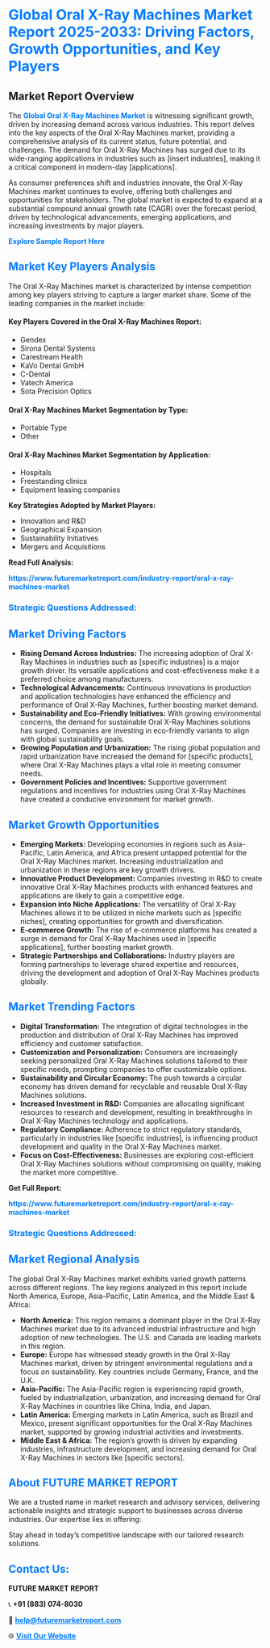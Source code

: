 <h1 style="color: #007BFF;">Global Oral X-Ray Machines Market Report 2025-2033: Driving Factors, Growth Opportunities, and Key Players</h1>

<section id="overview">
<h2>Market Report Overview</h2>
<p>The <a href="https://www.futuremarketreport.com/industry-report/oral-x-ray-machines-market" style="color: #007BFF; text-decoration: none;"><strong>Global Oral X-Ray Machines Market</strong></a> is witnessing significant growth, driven by increasing demand across various industries. This report delves into the key aspects of the Oral X-Ray Machines market, providing a comprehensive analysis of its current status, future potential, and challenges. The demand for Oral X-Ray Machines has surged due to its wide-ranging applications in industries such as [insert industries], making it a critical component in modern-day [applications].</p>
<p>As consumer preferences shift and industries innovate, the Oral X-Ray Machines market continues to evolve, offering both challenges and opportunities for stakeholders. The global market is expected to expand at a substantial compound annual growth rate (CAGR) over the forecast period, driven by technological advancements, emerging applications, and increasing investments by major players.</p>
</section>

<section id="overview">
<p><a href="https://www.futuremarketreport.com/request-sample/reportId=84649" style="color: #007BFF; text-decoration: none;"><strong>Explore Sample Report Here</strong></a></p>
</section>

<section id="key-players">
<h2 style="color: #007BFF;">Market Key Players Analysis</h2>
<p>The Oral X-Ray Machines market is characterized by intense competition among key players striving to capture a larger market share. Some of the leading companies in the market include:</p>
<h4>Key Players Covered in the Oral X-Ray Machines Report:</h4>
<ul><li>Gendex</li><li>Sirona Dental Systems</li><li>Carestream Health</li><li>KaVo Dental GmbH</li><li>C-Dental</li><li>Vatech America</li><li>Sota Precision Optics</li></ul>
<h4>Oral X-Ray Machines Market Segmentation by Type:</h4>
<ul><li>Portable Type</li><li>Other</li></ul>

<h4>Oral X-Ray Machines Market Segmentation by Application:</h4>
<ul><li>Hospitals</li><li>Freestanding clinics</li><li>Equipment leasing companies</li></ul>
<p><strong>Key Strategies Adopted by Market Players:</strong></p>
<ul>
<li>Innovation and R&D</li>
<li>Geographical Expansion</li>
<li>Sustainability Initiatives</li>
<li>Mergers and Acquisitions</li>
</ul>
</section>

<section>
<p><strong>Read Full Analysis: </strong></p><a href="https://www.futuremarketreport.com/industry-report/oral-x-ray-machines-market" style="color: #007BFF; text-decoration: none;"><strong>https://www.futuremarketreport.com/industry-report/oral-x-ray-machines-market</strong></a>
<h3 style="color: #007BFF;">Strategic Questions Addressed:</h3>
</section>

<section id="driving-factors">
<h2 style="color: #007BFF;">Market Driving Factors</h2>
<ul>
<li><strong>Rising Demand Across Industries:</strong> The increasing adoption of Oral X-Ray Machines in industries such as [specific industries] is a major growth driver. Its versatile applications and cost-effectiveness make it a preferred choice among manufacturers.</li>
<li><strong>Technological Advancements:</strong> Continuous innovations in production and application technologies have enhanced the efficiency and performance of Oral X-Ray Machines, further boosting market demand.</li>
<li><strong>Sustainability and Eco-Friendly Initiatives:</strong> With growing environmental concerns, the demand for sustainable Oral X-Ray Machines solutions has surged. Companies are investing in eco-friendly variants to align with global sustainability goals.</li>
<li><strong>Growing Population and Urbanization:</strong> The rising global population and rapid urbanization have increased the demand for [specific products], where Oral X-Ray Machines plays a vital role in meeting consumer needs.</li>
<li><strong>Government Policies and Incentives:</strong> Supportive government regulations and incentives for industries using Oral X-Ray Machines have created a conducive environment for market growth.</li>
</ul>
</section>

<section id="growth-opportunities">
<h2 style="color: #007BFF;">Market Growth Opportunities</h2>
<ul>
<li><strong>Emerging Markets:</strong> Developing economies in regions such as Asia-Pacific, Latin America, and Africa present untapped potential for the Oral X-Ray Machines market. Increasing industrialization and urbanization in these regions are key growth drivers.</li>
<li><strong>Innovative Product Development:</strong> Companies investing in R&D to create innovative Oral X-Ray Machines products with enhanced features and applications are likely to gain a competitive edge.</li>
<li><strong>Expansion into Niche Applications:</strong> The versatility of Oral X-Ray Machines allows it to be utilized in niche markets such as [specific niches], creating opportunities for growth and diversification.</li>
<li><strong>E-commerce Growth:</strong> The rise of e-commerce platforms has created a surge in demand for Oral X-Ray Machines used in [specific applications], further boosting market growth.</li>
<li><strong>Strategic Partnerships and Collaborations:</strong> Industry players are forming partnerships to leverage shared expertise and resources, driving the development and adoption of Oral X-Ray Machines products globally.</li>
</ul>
</section>

<section id="trending-factors">
<h2 style="color: #007BFF;">Market Trending Factors</h2>
<ul>
<li><strong>Digital Transformation:</strong> The integration of digital technologies in the production and distribution of Oral X-Ray Machines has improved efficiency and customer satisfaction.</li>
<li><strong>Customization and Personalization:</strong> Consumers are increasingly seeking personalized Oral X-Ray Machines solutions tailored to their specific needs, prompting companies to offer customizable options.</li>
<li><strong>Sustainability and Circular Economy:</strong> The push towards a circular economy has driven demand for recyclable and reusable Oral X-Ray Machines solutions.</li>
<li><strong>Increased Investment in R&D:</strong> Companies are allocating significant resources to research and development, resulting in breakthroughs in Oral X-Ray Machines technology and applications.</li>
<li><strong>Regulatory Compliance:</strong> Adherence to strict regulatory standards, particularly in industries like [specific industries], is influencing product development and quality in the Oral X-Ray Machines market.</li>
<li><strong>Focus on Cost-Effectiveness:</strong> Businesses are exploring cost-efficient Oral X-Ray Machines solutions without compromising on quality, making the market more competitive.</li>
</ul>
</section>

<section>
<p><strong>Get Full Report: </strong></p><a href="https://www.futuremarketreport.com/industry-report/oral-x-ray-machines-market" style="color: #007BFF; text-decoration: none;"><strong>https://www.futuremarketreport.com/industry-report/oral-x-ray-machines-market</strong></a>
<h3 style="color: #007BFF;">Strategic Questions Addressed:</h3>
</section>


<section id="regional-analysis">
<h2 style="color: #007BFF;">Market Regional Analysis</h2>
<p>The global Oral X-Ray Machines market exhibits varied growth patterns across different regions. The key regions analyzed in this report include North America, Europe, Asia-Pacific, Latin America, and the Middle East & Africa:</p>
<ul>
<li><strong>North America:</strong> This region remains a dominant player in the Oral X-Ray Machines market due to its advanced industrial infrastructure and high adoption of new technologies. The U.S. and Canada are leading markets in this region.</li>
<li><strong>Europe:</strong> Europe has witnessed steady growth in the Oral X-Ray Machines market, driven by stringent environmental regulations and a focus on sustainability. Key countries include Germany, France, and the U.K.</li>
<li><strong>Asia-Pacific:</strong> The Asia-Pacific region is experiencing rapid growth, fueled by industrialization, urbanization, and increasing demand for Oral X-Ray Machines in countries like China, India, and Japan.</li>
<li><strong>Latin America:</strong> Emerging markets in Latin America, such as Brazil and Mexico, present significant opportunities for the Oral X-Ray Machines market, supported by growing industrial activities and investments.</li>
<li><strong>Middle East & Africa:</strong> The region’s growth is driven by expanding industries, infrastructure development, and increasing demand for Oral X-Ray Machines in sectors like [specific sectors].</li>
</ul>
</section>

<footer>
<h2 style="color: #007BFF;">About FUTURE MARKET REPORT</h2>
<p>We are a trusted name in market research and advisory services, delivering actionable insights and strategic support to businesses across diverse industries. Our expertise lies in offering:</p>

<p>Stay ahead in today’s competitive landscape with our tailored research solutions.</p>

<h2 style="color: #007BFF;">Contact Us:</h2>
<p><strong>FUTURE MARKET REPORT</strong></p>
<p>📞 <strong>+91 (883) 074-8030</strong></p>
<p>📧 <strong><a href="mailto:help@futuremarketreport.com" style="color: #007BFF;">help@futuremarketreport.com</a></strong></p>
<p>🌐 <strong><a href="https://www.futuremarketreport.com/" style="color: #007BFF;">Visit Our Website</a></strong></p>
</footer>